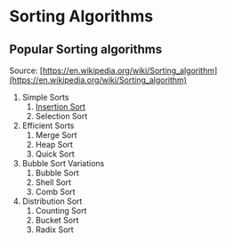 # Sorting Algorithms

## Popular Sorting algorithms

Source: [https://en.wikipedia.org/wiki/Sorting_algorithm](https://en.wikipedia.org/wiki/Sorting_algorithm)

1. Simple Sorts
    1. [Insertion Sort](./insertion_sort/)
    2. Selection Sort
2. Efficient Sorts
    1. Merge Sort
    2. Heap Sort
    3. Quick Sort
3. Bubble Sort Variations
    1. Bubble Sort
    2. Shell Sort
    3. Comb Sort
4. Distribution Sort
    1. Counting Sort
    2. Bucket Sort
    3. Radix Sort